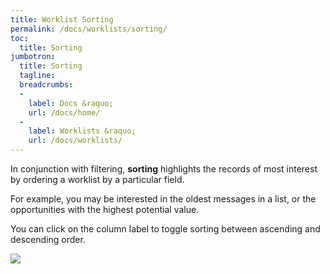 ```yaml
---
title: Worklist Sorting
permalink: /docs/worklists/sorting/
toc:
  title: Sorting
jumbotron:
  title: Sorting
  tagline: 
  breadcrumbs:
  -
    label: Docs &raquo;
    url: /docs/home/
  -
    label: Worklists &raquo;
    url: /docs/worklists/
---
```


In conjunction with filtering, **sorting** highlights the records of most interest by ordering a worklist by a particular field.

For example, you may be interested in the oldest messages in a list, or the opportunities with the highest potential value.

You can click on the column label to toggle sorting between ascending and descending order.

<div class="cerb-screenshot">
<img src="/assets/images/docs/using-cerb/workspaces/sorting.png" class="screenshot">
</div>
